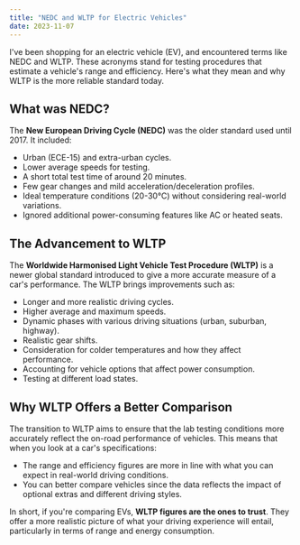 ```yaml
---
title: "NEDC and WLTP for Electric Vehicles"
date: 2023-11-07
---
```


I've been shopping for an electric vehicle (EV), and  encountered terms like NEDC and WLTP. These acronyms stand for testing procedures that estimate a vehicle's range and efficiency. Here's what they mean and why WLTP is the more reliable standard today.

## What was NEDC?
The **New European Driving Cycle (NEDC)** was the older standard used until 2017. It included:

- Urban (ECE-15) and extra-urban cycles.
- Lower average speeds for testing.
- A short total test time of around 20 minutes.
- Few gear changes and mild acceleration/deceleration profiles.
- Ideal temperature conditions (20-30°C) without considering real-world variations.
- Ignored additional power-consuming features like AC or heated seats.

## The Advancement to WLTP
The **Worldwide Harmonised Light Vehicle Test Procedure (WLTP)** is a newer global standard introduced to give a more accurate measure of a car's performance. The WLTP brings improvements such as:

- Longer and more realistic driving cycles.
- Higher average and maximum speeds.
- Dynamic phases with various driving situations (urban, suburban, highway).
- Realistic gear shifts.
- Consideration for colder temperatures and how they affect performance.
- Accounting for vehicle options that affect power consumption.
- Testing at different load states.

## Why WLTP Offers a Better Comparison
The transition to WLTP aims to ensure that the lab testing conditions more accurately reflect the on-road performance of vehicles. This means that when you look at a car's specifications:

- The range and efficiency figures are more in line with what you can expect in real-world driving conditions.
- You can better compare vehicles since the data reflects the impact of optional extras and different driving styles.

In short, if you're comparing EVs, **WLTP figures are the ones to trust**. They offer a more realistic picture of what your driving experience will entail, particularly in terms of range and energy consumption.



